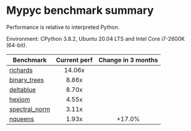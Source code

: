 # Mypyc benchmark summary

Performance is relative to interpreted Python.

Environment: CPython 3.8.2, Ubuntu 20.04 LTS and Intel Core i7-2600K (64-bit).

| Benchmark | Current perf | Change in 3 months |
| --- | :---: | :---: |
| [richards](benchmarks/richards.md) | 14.06x |  |
| [binary_trees](benchmarks/binary_trees.md) | 8.86x |  |
| [deltablue](benchmarks/deltablue.md) | 8.70x |  |
| [hexiom](benchmarks/hexiom.md) | 4.55x |  |
| [spectral_norm](benchmarks/spectral_norm.md) | 3.11x |  |
| [nqueens](benchmarks/nqueens.md) | 1.93x | +17.0% |
